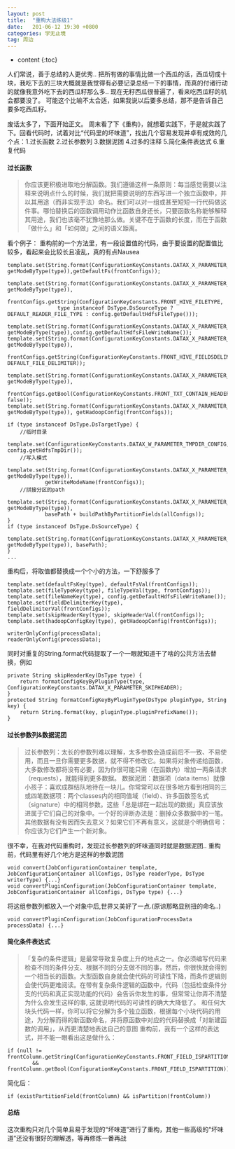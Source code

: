 ```yaml
---
layout: post
title:  "重构大法练级1"
date:   201-06-12 19:30 +0800
categories: 学无止境
tag: 周边
---
```


* content
{:toc}


人们常说，善于总结的人更优秀..
把所有做的事情比做一个西瓜的话，西瓜切成十块，我吃下去的三块大概就是我觉得有必要记录总结一下的事情，而真的付诸行动的就像我意外吃下去的西瓜籽那么多.. 现在无籽西瓜很普遍了，看来吃西瓜籽的机会都要没了。
可能这个比喻不太合适，如果我说以后要多总结，那不是告诉自己要多吃西瓜籽。


废话太多了，下面开始正文。
周末看了下《重构》，就想着实践下，于是就实践了下。回看代码时，试着对比“代码里的坏味道”，找出几个容易发现并卓有成效的几个点：1.过长函数 2.过长参数列 3.数据泥团 4.过多的注释 5.简化条件表达式 6.重复代码


#### 过长函数
> 你应该更积极进取地分解函数。我们遵循这样一条原则：每当感觉需要以注释来说明点什么的时候，我们就把需要说明的东西写进一个独立函数中，并以其用途（而非实现手法）命名。我们可以对一组或甚至短短一行代码做这件事。哪怕替换后的函数调用动作比函数自身还长，只要函数名称能够解释其用途，我们也该毫不犹豫地那么做。关键不在于函数的长度，而在于函数「做什么」和「如何做」之间的语义距离。

看个例子：
重构前的一个方法里，有一段设置值的代码，由于要设置的配置值比较多，看起来会比较长且凌乱，真的有点Nausea

```
template.set(String.format(ConfigurationKeyConstants.DATAX_X_PARAMETER_DEFAULTFS, getModeByType(type)),getDefaultFs(frontConfigs));

template.set(String.format(ConfigurationKeyConstants.DATAX_X_PARAMETER_FILETYPE, getModeByType(type)),
        frontConfigs.getString(ConfigurationKeyConstants.FRONT_HIVE_FILETYPE,
                type instanceof DsType.DsSourceType ? DEFAULT_READER_FILE_TYPE : config.getDefaultHdfsFileType()));

template.set(String.format(ConfigurationKeyConstants.DATAX_X_PARAMETER_FILENAME, getModeByType(type)),config.getDefaultHdfsFileWriteName());
template.set(String.format(ConfigurationKeyConstants.DATAX_X_PARAMETER_FIELDDELIMITER, getModeByType(type)),
        frontConfigs.getString(ConfigurationKeyConstants.FRONT_HIVE_FIELDSDELIMITER, DEFAULT_FILE_DELIMITER));

template.set(String.format(ConfigurationKeyConstants.DATAX_X_PARAMETER_SKIPHEADER, getModeByType(type)),
        frontConfigs.getBool(ConfigurationKeyConstants.FRONT_TXT_CONTAIN_HEADERS, false));
template.set(String.format(ConfigurationKeyConstants.DATAX_X_PARAMETER_HADOOP_CONFIG, getModeByType(type)), getHadoopConfig(frontConfigs));

if (type instanceof DsType.DsTargetType) {
    //临时目录
    template.set(ConfigurationKeyConstants.DATAX_W_PARAMETER_TMPDIR_CONFIG, config.getHdfsTmpDir());
    //写入模式
    template.set(String.format(ConfigurationKeyConstants.DATAX_X_PARAMETER_WRITEMODE, getModeByType(type)),
            getWriteModeName(frontConfigs));
    //拼接分区的path
    template.set(String.format(ConfigurationKeyConstants.DATAX_X_PARAMETER_PATH, getModeByType(type)),
            basePath + buildPathByPartitionFields(allConfigs));
}
if (type instanceof DsType.DsSourceType) {
    template.set(String.format(ConfigurationKeyConstants.DATAX_X_PARAMETER_PATH, getModeByType(type)), basePath);
}
...
```
重构后，将取值都替换成一个个小的方法，一下舒服多了
```
template.set(defaultFsKey(type), defaultFsVal(frontConfigs));
template.set(fileTypeKey(type), fileTypeVal(type, frontConfigs));
template.set(fileNameKey(type), config.getDefaultHdfsFileWriteName());
template.set(fieldDelimiterKey(type), fieldDelimiterVal(frontConfigs));
template.set(skipHeaderKey(type), skipHeaderVal(frontConfigs));
template.set(hadoopConfigKey(type), getHadoopConfig(frontConfigs));

writerOnlyConfig(processData);
readerOnlyConfig(processData);
```
同时对重复的String.format代码提取了一个一眼就知道干了啥的公共方法去替换，例如
```
private String skipHeaderKey(DsType type) {
    return formatConfigKeyByPluginType(type, ConfigurationKeyConstants.DATAX_X_PARAMETER_SKIPHEADER);
}
protected String formatConfigKeyByPluginType(DsType pluginType, String key) {
    return String.format(key, pluginType.pluginPrefixName());
}
``` 


#### 过长参数列&数据泥团
> 过长参数列：太长的参数列难以理解，太多参数会造成前后不一致、不易使用，而且一旦你需要更多数据，就不得不修改它。如果将对象传递给函数，大多数修改都将没有必要，因为你很可能只需（在函数内）增加一两条请求（requests），就能得到更多数据。
数据泥团：数据项（data items）就像小孩子：喜欢成群结队地待在一块儿。你常常可以在很多地方看到相同的三或四笔数据项：两个classes内的相同值域（field）、许多函数签名式（signature）中的相同参数。这些「总是绑在一起出现的数据」真应该放进属于它们自己的对象中。一个好的评断办法是：删掉众多数据中的一笔。其他数据有没有因而失去意义？如果它们不再有意义，这就是个明确信号：你应该为它们产生一个新对象。


很不幸，在我对代码重构时，发现过长参数列的坏味道同时就是数据泥团..
重构前，代码里有好几个地方是这样的参数泥团
```
void convert(JobConfigurationContainer template, JobConfigurationContainer allConfigs, DsType readerType, DsType writerType) {...}
void convertPluginConfiguration(JobConfigurationContainer template, JobConfigurationContainer allConfigs, DsType type) {...}
```
将这组参数列都放入一个对象中后,世界又美好了一点.(原谅那略显别扭的命名..)
```
void convertPluginConfiguration(JobConfigurationProcessData processData) {...}
```


#### 简化条件表达式
>「复杂的条件逻辑」是最常导致复杂度上升的地点之一。你必须编写代码来检查不同的条件分支、根据不同的分支做不同的事，然后，你很快就会得到一个相当长的函数。大型函数自身就会使代码的可读性下降，而条件逻辑则会使代码更难阅读。在带有复杂条件逻辑的函数中，代码（包括检查条件分支的代码和真正实现功能的代码）会告诉你发生的事，但常常让你弄不清楚为什么会发生这样的事, 这就说明代码的可读性的确大大降低了。
和任何大块头代码一样，你可以将它分解为多个独立函数，根据每个小块代码的用 途，为分解而得的新函数命名，并将原函数中对应的代码替换成「对新建函数的调用」，从而更清楚地表达自己的意图
重构前，我有一个这样的表达式，并不能一眼看出这是做什么：
```
if (null != frontColumn.getString(ConfigurationKeyConstants.FRONT_FIELD_ISPARTITION)
        && frontColumn.getBool(ConfigurationKeyConstants.FRONT_FIELD_ISPARTITION))
```
简化后：
```
if (existPartitionField(frontColumn) && isPartition(frontColumn)) 
```

#### 总结
这次重构只对几个简单且易于发现的“坏味道”进行了重构，其他一些高级的“坏味道”还没有很好的理解透，等再修炼一番再战

